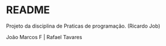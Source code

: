# README #

Projeto da disciplina de Praticas de programação. (Ricardo Job)

João Marcos F | Rafael Tavares 
